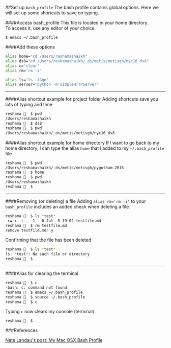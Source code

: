 ##Set up `bash_profile`
The bash profile contains global options.  Here we will set up some shortcuts to save on typing.  


####Access bash_profile
This file is located in your home directory.  
To access it, use any editor of your choice.
```
$ emacs ~/.bash_profile
```

####Add these options

```bash
alias home="cd /Users/reshamashaikh"
alias ds8="cd /Users/reshamashaikh/_ds/metis/metisgh/nyc16_ds8"
alias c='clear'
alias rm='rm -i'

alias ls='ls -lGgo'
alias server="python -m SimpleHTTPServer"
```

---

####Alias shortcut example for project folder
Adding shortcuts save you lots of typing and time
```bash
reshama 🐘  $ pwd
/Users/reshamashaikh
reshama 🐘  $ ds8
reshama 🐘  $ pwd
/Users/reshamashaikh/_ds/metis/metisgh/nyc16_ds8
```

####Alias shortcut example for home directory
If I want to go back to my home directory, I can type the alias `home` that I added to my `~/.bash_profile` file  
```bash
reshama 🐘  $ pwd
/Users/reshamashaikh/_ds/metis/metisgh/pygotham-2016
reshama 🐘  $ home
reshama 🐘  $ pwd
/Users/reshamashaikh
reshama 🐘  $ 
```

---

####Removing (or deleting) a file 
Adding `alias rm='rm -i'` to your `bash_profile` includes an added check when deleting a file.   
```bash
reshama 🐘  $ ls *test*
-rw-r--r--  1   0 Jul  5 19:02 testfile.md
reshama 🐘  $ rm testfile.md
remove testfile.md? y
```
Confirming that the file has been deleted  
```bash
reshama 🐘  $ ls *test*
ls: *test*: No such file or directory
reshama 🐘  $ 
```

---

####Alias for clearing the terminal 

```bash
reshama 🐘  $ c
-bash: c: command not found
reshama 🐘  $ emacs ~/.bash_profile
reshama 🐘  $ source ~/.bash_profile
reshama 🐘  $ c
```
Typing `c` now clears my console (terminal)  
```
reshama 🐘  $ 
```



###References

[Nate Landau's post: My Mac OSX Bash Profile](https://natelandau.com/my-mac-osx-bash_profile/)
